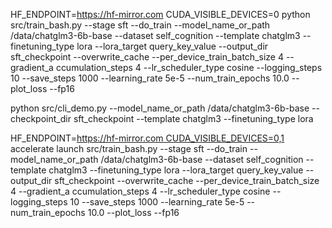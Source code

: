 

HF_ENDPOINT=https://hf-mirror.com CUDA_VISIBLE_DEVICES=0 python src/train_bash.py --stage sft     --do_train     --model_name_or_path /data/chatglm3-6b-base  --dataset self_cognition  --template chatglm3     --finetuning_type lora     --lora_target query_key_value   --output_dir sft_checkpoint --overwrite_cache --per_device_train_batch_size 4  --gradient_a
ccumulation_steps 4     --lr_scheduler_type cosine     --logging_steps 10     --save_steps 1000     --learning_rate 5e-5     --num_train_epochs 10.0     --plot_loss     --fp16


python src/cli_demo.py     --model_name_or_path /data/chatglm3-6b-base   --checkpoint_dir sft_checkpoint     --template chatglm3     --finetuning_type lora


HF_ENDPOINT=https://hf-mirror.com CUDA_VISIBLE_DEVICES=0,1 accelerate launch src/train_bash.py --stage sft --do_train --model_name_or_path /data/chatglm3-6b-base --dataset self_cognition --template chatglm3 --finetuning_type lora --lora_target query_key_value --output_dir sft_checkpoint --overwrite_cache --per_device_train_batch_size 4 --gradient_a ccumulation_steps 4 --lr_scheduler_type cosine --logging_steps 10 --save_steps 1000 --learning_rate 5e-5 --num_train_epochs 10.0 --plot_loss --fp16
